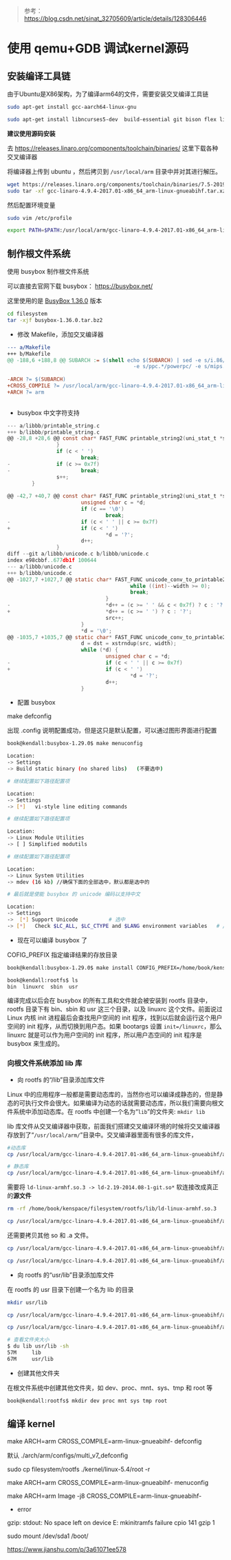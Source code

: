 > 参考：https://blog.csdn.net/sinat_32705609/article/details/128306446

# 使用 qemu+GDB 调试kernel源码

## 安装编译工具链

由于Ubuntu是X86架构，为了编译arm64的文件，需要安装交叉编译工具链

```sh
sudo apt-get install gcc-aarch64-linux-gnu

sudo apt-get install libncurses5-dev  build-essential git bison flex libssl-dev
```

**建议使用源码安装**

去 https://releases.linaro.org/components/toolchain/binaries/ 这里下载各种交叉编译器

将编译器上传到 ubuntu ，然后拷贝到 `/usr/local/arm` 目录中并对其进行解压。

```sh
wget https://releases.linaro.org/components/toolchain/binaries/7.5-2019.12/aarch64-linux-gnu/gcc-linaro-7.5.0-2019.12-i686_aarch64-linux-gnu.tar.xz
sudo tar -xf gcc-linaro-4.9.4-2017.01-x86_64_arm-linux-gnueabihf.tar.xz 
```

然后配置环境变量

```sh
sudo vim /etc/profile

export PATH=$PATH:/usr/local/arm/gcc-linaro-4.9.4-2017.01-x86_64_arm-linux-gnueabihf/bin
```

## 制作根文件系统

使用 busybox 制作根文件系统

可以直接去官网下载 busybox： https://busybox.net/

这里使用的是 [BusyBox 1.36.0](https://busybox.net/downloads/busybox-1.36.0.tar.bz2) 版本

```sh
cd filesystem
tar -xjf busybox-1.36.0.tar.bz2 
```

- 修改 Makefile，添加交叉编译器

```mk
--- a/Makefile
+++ b/Makefile
@@ -188,6 +188,8 @@ SUBARCH := $(shell echo $(SUBARCH) | sed -e s/i.86/i386/ -e s/sun4u/sparc64/ \
                                         -e s/ppc.*/powerpc/ -e s/mips.*/mips/ )
 
-ARCH ?= $(SUBARCH)
+CROSS_COMPILE ?= /usr/local/arm/gcc-linaro-4.9.4-2017.01-x86_64_arm-linux-gnueabihf/bin/arm-linux-gnueabihf-  
+ARCH ?= arm
 
```

- busybox 中文字符支持

```c
--- a/libbb/printable_string.c
+++ b/libbb/printable_string.c
@@ -28,8 +28,6 @@ const char* FAST_FUNC printable_string2(uni_stat_t *stats, const char *str)
                }
                if (c < ' ')
                        break;
-               if (c >= 0x7f)
-                       break;
                s++;
        }
 
@@ -42,7 +40,7 @@ const char* FAST_FUNC printable_string2(uni_stat_t *stats, const char *str)
                        unsigned char c = *d;
                        if (c == '\0')
                                break;
-                       if (c < ' ' || c >= 0x7f)
+                       if (c < ' ')
                                *d = '?';
                        d++;
                }
diff --git a/libbb/unicode.c b/libbb/unicode.c
index e98cbbf..677db1f 100644
--- a/libbb/unicode.c
+++ b/libbb/unicode.c
@@ -1027,7 +1027,7 @@ static char* FAST_FUNC unicode_conv_to_printable2(uni_stat_t *stats, const char
                                        while ((int)--width >= 0);
                                        break;
                                }
-                               *d++ = (c >= ' ' && c < 0x7f) ? c : '?';
+                               *d++ = (c >= ' ') ? c : '?';
                                src++;
                        }
                        *d = '\0';
@@ -1035,7 +1035,7 @@ static char* FAST_FUNC unicode_conv_to_printable2(uni_stat_t *stats, const char
                        d = dst = xstrndup(src, width);
                        while (*d) {
                                unsigned char c = *d;
-                               if (c < ' ' || c >= 0x7f)
+                               if (c < ' ')
                                        *d = '?';
                                d++;
                        }
```


- 配置 busybox

make defconfig

出现 .config 说明配置成功，但是这只是默认配置，可以通过图形界面进行配置

```sh
book@kendall:busybox-1.29.0$ make menuconfig

Location:
-> Settings
-> Build static binary (no shared libs)   (不要选中)

# 继续配置如下路径配置项

Location:
-> Settings
-> [*]   vi-style line editing commands

# 继续配置如下路径配置项

Location:
-> Linux Module Utilities
-> [ ] Simplified modutils 

# 继续配置如下路径配置项

Location:
-> Linux System Utilities
-> mdev (16 kb) //确保下面的全部选中，默认都是选中的

# 最后就是使能 busybox 的 unicode 编码以支持中文

Location:
-> Settings
->  [*] Support Unicode          # 选中
-> [*]   Check $LC_ALL, $LC_CTYPE and $LANG environment variables   # //选中
```


- 现在可以编译 busybox 了

COFIG_PREFIX 指定编译结果的存放目录

```sh
book@kendall:busybox-1.29.0$ make install CONFIG_PREFIX=/home/book/kenspace/filesystem/rootfs

book@kendall:rootfs$ ls
bin  linuxrc  sbin  usr
```

编译完成以后会在 busybox 的所有工具和文件就会被安装到 rootfs 目录中，rootfs 目录下有 bin、sbin 和 usr 这三个目录，以及 linuxrc 这个文件。前面说过 Linux 内核 init 进程最后会查找用户空间的 init 程序，找到以后就会运行这个用户空间的 init 程序，从而切换到用户态。如果 bootargs 设置 `init=/linuxrc`，那么 linuxrc 就是可以作为用户空间的 init 程序，所以用户态空间的 init 程序是 busybox 来生成的。

### 向根文件系统添加 lib 库

- 向 rootfs 的“/lib”目录添加库文件

Linux 中的应用程序一般都是需要动态库的，当然你也可以编译成静态的，但是静态的可执行文件会很大。如果编译为动态的话就需要动态库，所以我们需要向根文件系统中添加动态库。在 rootfs 中创建一个名为“`lib`”的文件夹:  `mkdir lib`

lib 库文件从交叉编译器中获取，前面我们搭建交叉编译环境的时候将交叉编译器存放到了“`/usr/local/arm/`”目录中。交叉编译器里面有很多的库文件，

```sh
#动态库
cp /usr/local/arm/gcc-linaro-4.9.4-2017.01-x86_64_arm-linux-gnueabihf/arm-linux-gnueabihf/libc/lib/*so* /home/book/kenspace/filesystem/rootfs/lib/ -d

# 静态库
cp /usr/local/arm/gcc-linaro-4.9.4-2017.01-x86_64_arm-linux-gnueabihf/arm-linux-gnueabihf/libc/lib/*.a* /home/book/kenspace/filesystem/rootfs/lib/ -d
```

需要将 `ld-linux-armhf.so.3 -> ld-2.19-2014.08-1-git.so*` 软连接改成真正的**源文件**

```sh
rm -rf /home/book/kenspace/filesystem/rootfs/lib/ld-linux-armhf.so.3

cp /usr/local/arm/gcc-linaro-4.9.4-2017.01-x86_64_arm-linux-gnueabihf/arm-linux-gnueabihf/libc/lib/ld-linux-armhf.so.3 /home/book/kenspace/filesystem/rootfs/lib/
```

还需要拷贝其他 so 和 .a 文件。

```sh
cp /usr/local/arm/gcc-linaro-4.9.4-2017.01-x86_64_arm-linux-gnueabihf/arm-linux-gnueabihf/lib/*so* /home/book/kenspace/filesystem/rootfs/lib -d

cp /usr/local/arm/gcc-linaro-4.9.4-2017.01-x86_64_arm-linux-gnueabihf/arm-linux-gnueabihf/lib/*.a* /home/book/kenspace/filesystem/rootfs/lib/ -d
```

- 向 rootfs 的“usr/lib”目录添加库文件

在 rootfs 的 usr 目录下创建一个名为 lib 的目录

```sh
mkdir usr/lib

cp /usr/local/arm/gcc-linaro-4.9.4-2017.01-x86_64_arm-linux-gnueabihf/arm-linux-gnueabihf/libc/usr/lib/*so* /home/book/kenspace/filesystem/rootfs/usr/lib/ -d

cp /usr/local/arm/gcc-linaro-4.9.4-2017.01-x86_64_arm-linux-gnueabihf/arm-linux-gnueabihf/libc/usr/lib/*.a* /home/book/kenspace/filesystem/rootfs/usr/lib/ -d

# 查看文件夹大小
$ du lib usr/lib -sh
57M     lib
67M     usr/lib
```

- 创建其他文件夹

在根文件系统中创建其他文件夹，如 dev、proc、mnt、sys、tmp 和 root 等

```sh
book@kendall:rootfs$ mkdir dev proc mnt sys tmp root
```


## 编译 kernel


make ARCH=arm CROSS_COMPILE=arm-linux-gnueabihf- defconfig


默认 ./arch/arm/configs/multi_v7_defconfig

sudo cp filesystem/rootfs ./kernel/linux-5.4/root -r

make ARCH=arm CROSS_COMPILE=arm-linux-gnueabihf- menuconfig 

make ARCH=arm Image -j8  CROSS_COMPILE=arm-linux-gnueabihf-



- error


gzip: stdout: No space left on device
E: mkinitramfs failure cpio 141 gzip 1


sudo mount /dev/sda1 /boot/

https://www.jianshu.com/p/3a61071ee578